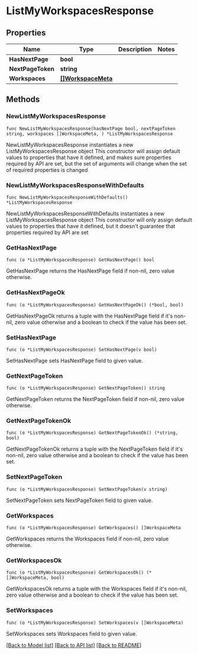 # ListMyWorkspacesResponse

## Properties

Name | Type | Description | Notes
------------ | ------------- | ------------- | -------------
**HasNextPage** | **bool** |  | 
**NextPageToken** | **string** |  | 
**Workspaces** | [**[]WorkspaceMeta**](WorkspaceMeta.md) |  | 

## Methods

### NewListMyWorkspacesResponse

`func NewListMyWorkspacesResponse(hasNextPage bool, nextPageToken string, workspaces []WorkspaceMeta, ) *ListMyWorkspacesResponse`

NewListMyWorkspacesResponse instantiates a new ListMyWorkspacesResponse object
This constructor will assign default values to properties that have it defined,
and makes sure properties required by API are set, but the set of arguments
will change when the set of required properties is changed

### NewListMyWorkspacesResponseWithDefaults

`func NewListMyWorkspacesResponseWithDefaults() *ListMyWorkspacesResponse`

NewListMyWorkspacesResponseWithDefaults instantiates a new ListMyWorkspacesResponse object
This constructor will only assign default values to properties that have it defined,
but it doesn't guarantee that properties required by API are set

### GetHasNextPage

`func (o *ListMyWorkspacesResponse) GetHasNextPage() bool`

GetHasNextPage returns the HasNextPage field if non-nil, zero value otherwise.

### GetHasNextPageOk

`func (o *ListMyWorkspacesResponse) GetHasNextPageOk() (*bool, bool)`

GetHasNextPageOk returns a tuple with the HasNextPage field if it's non-nil, zero value otherwise
and a boolean to check if the value has been set.

### SetHasNextPage

`func (o *ListMyWorkspacesResponse) SetHasNextPage(v bool)`

SetHasNextPage sets HasNextPage field to given value.


### GetNextPageToken

`func (o *ListMyWorkspacesResponse) GetNextPageToken() string`

GetNextPageToken returns the NextPageToken field if non-nil, zero value otherwise.

### GetNextPageTokenOk

`func (o *ListMyWorkspacesResponse) GetNextPageTokenOk() (*string, bool)`

GetNextPageTokenOk returns a tuple with the NextPageToken field if it's non-nil, zero value otherwise
and a boolean to check if the value has been set.

### SetNextPageToken

`func (o *ListMyWorkspacesResponse) SetNextPageToken(v string)`

SetNextPageToken sets NextPageToken field to given value.


### GetWorkspaces

`func (o *ListMyWorkspacesResponse) GetWorkspaces() []WorkspaceMeta`

GetWorkspaces returns the Workspaces field if non-nil, zero value otherwise.

### GetWorkspacesOk

`func (o *ListMyWorkspacesResponse) GetWorkspacesOk() (*[]WorkspaceMeta, bool)`

GetWorkspacesOk returns a tuple with the Workspaces field if it's non-nil, zero value otherwise
and a boolean to check if the value has been set.

### SetWorkspaces

`func (o *ListMyWorkspacesResponse) SetWorkspaces(v []WorkspaceMeta)`

SetWorkspaces sets Workspaces field to given value.



[[Back to Model list]](../README.md#documentation-for-models) [[Back to API list]](../README.md#documentation-for-api-endpoints) [[Back to README]](../README.md)


